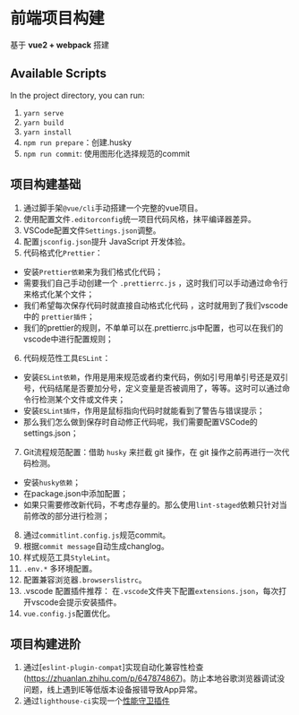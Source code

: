 # 前端项目构建
基于 **vue2 + webpack** 搭建

## Available Scripts
In the project directory, you can run:
1. `yarn serve`
2. `yarn build`
3. `yarn install`
4. `npm run prepare`：创建.husky
5. `npm run commit`: 使用图形化选择规范的commit

## 项目构建基础
1. 通过脚手架`@vue/cli`手动搭建一个完整的vue项目。
2. 使用配置文件`.editorconfig`统一项目代码风格，抹平编译器差异。
3. VSCode配置文件`Settings.json`调整。
4. 配置`jsconfig.json`提升 JavaScript 开发体验。
5. 代码格式化`Prettier`：
- 安装`Prettier依赖`来为我们格式化代码；
- 需要我们自己手动创建一个 `.prettierrc.js` ，这时我们可以手动通过命令行来格式化某个文件；
- 我们希望每次保存代码时就直接自动格式化代码 ，这时就用到了我们vscode中的 `prettier插件`；
- 我们的prettier的规则，不单单可以在.prettierrc.js中配置，也可以在我们的vscode中进行配置规则；
6. 代码规范性工具`ESLint`：
- 安装`ESLint依赖`，作用是用来规范或者约束代码，例如引号用单引号还是双引号，代码结尾是否要加分号，定义变量是否被调用了，等等。这时可以通过命令行检测某个文件或文件夹；
- 安装`ESLint插件`，作用是鼠标指向代码时就能看到了警告与错误提示；
- 那么我们怎么做到保存时自动修正代码呢，我们需要配置VSCode的 settings.json；
7. Git流程规范配置：借助 `husky` 来拦截 git 操作，在 git 操作之前再进行一次代码检测。
- 安装`husky依赖`；
- 在package.json中添加配置；
- 如果只需要修改新代码，不考虑存量的。那么使用`lint-staged`依赖只针对当前修改的部分进行检测；
8. 通过`commitlint.config.js`规范commit。
9. 根据`commit message`自动生成changlog。
10. 样式规范工具`StyleLint`。
11. `.env.*` 多环境配置。
12. 配置兼容浏览器`.browserslistrc`。
13. .vscode 配置插件推荐：
在`.vscode`文件夹下配置`extensions.json`，每次打开vscode会提示安装插件。
14. `vue.config.js`配置优化。

## 项目构建进阶
1. 通过[`eslint-plugin-compat`]实现自动化兼容性检查(https://zhuanlan.zhihu.com/p/647874867)。防止本地谷歌浏览器调试没问题，线上遇到IE等低版本设备报错导致App异常。
2. 通过`lighthouse-ci`实现一个[性能守卫插件](https://juejin.cn/post/7253331974051823675)